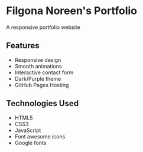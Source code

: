 # Filgona Noreen's Portfolio
A responsive portfolio website

## Features
- Responsive design
- Smooth animations
- Interactive contact form
- Dark/Purple theme
- GitHub Pages Hosting

## Technologies Used
- HTML5
- CSS3
- JavaScript
- Font awesome icons
- Google fonts